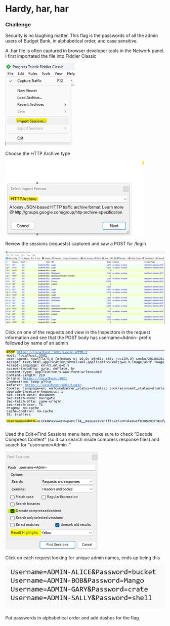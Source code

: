 # Hardy, har, har

### Challenge
Security is no laughing matter.  This flag is the passwords of all the admin users of Budget Bank, in alphabetical order, and case sensitive.

A .har file is often captured in browser developer tools in the Network panel.  I first importated the file into Fiddler Classic

![](hardyHarHar1.png)

Choose the HTTP Archive type

![](hardyHarHar2.png)

Review the sessions (requests) captured and saw a POST for /login

![](hardyHarHar3.png)

Click on one of the requests and view in the Inspectors in the request information and see that the POST body has username=Admin- prefix followed by name of an admin

![](hardyHarHar4.png)

Used the Edit->Find Sessions menu item, make sure to check "Decode Compress Content" (so it can search inside compress response files) and search for "username=Admin-"

![](hardyHarHar5.png)

Click on each request looking for unique admin names, ends up being this

![](hardyHarHar6.png)

Put passwords in alphabetical order and add dashes for the flag
